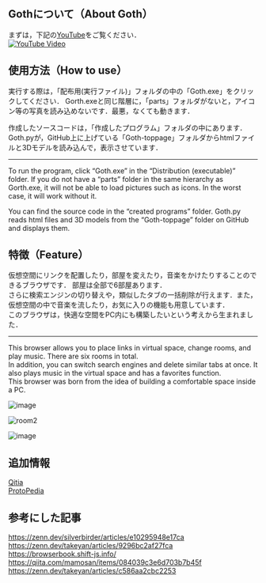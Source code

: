 
## Gothについて（About Goth）

まずは，下記の[YouTube](https://youtu.be/qe5FUmFGjdk?si=9QvErB72NhIARp2P)をご覧ください．  
[![YouTube Video](https://img.youtube.com/vi/qe5FUmFGjdk/0.jpg)](https://www.youtube.com/watch?v=qe5FUmFGjdk)


## 使用方法（How to use）
実行する際は，「配布用(実行ファイル)」フォルダの中の「Goth.exe」をクリックしてください．
Gorth.exeと同じ階層に，「parts」フォルダがないと，アイコン等の写真を読み込めないです．最悪，なくても動きます．

作成したソースコードは，「作成したプログラム」フォルダの中にあります．
Goth.pyが，GitHub上に上げている「Goth-toppage」フォルダからhtmlファイルと3Dモデルを読み込んで，表示させています．

---
To run the program, click “Goth.exe” in the “Distribution (executable)” folder.
If you do not have a “parts” folder in the same hierarchy as Gorth.exe, it will not be able to load pictures such as icons. In the worst case, it will work without it.

You can find the source code in the “created programs” folder.
Goth.py reads html files and 3D models from the “Goth-toppage” folder on GitHub and displays them.


## 特徴（Feature）
仮想空間にリンクを配置したり，部屋を変えたり，音楽をかけたりすることのできるブラウザです．
部屋は全部で6部屋あります．  
さらに検索エンジンの切り替えや，類似したタブの一括削除が行えます．また，仮想空間の中で音楽を流したり，お気に入りの機能も用意しています．  
このブラウザは，快適な空間をPC内にも構築したいという考えから生まれました．

---
This browser allows you to place links in virtual space, change rooms, and play music.
There are six rooms in total.  
In addition, you can switch search engines and delete similar tabs at once. It also plays music in the virtual space and has a favorites function.  
This browser was born from the idea of building a comfortable space inside a PC.



![image](https://github.com/user-attachments/assets/5e076528-5fb9-406a-bfec-02c6a8b66583)


![room2](https://github.com/user-attachments/assets/7d3d44a4-d345-4dcf-8945-e4b65d4e1588)

![image](https://github.com/user-attachments/assets/eab1cf36-6352-4de1-9eb1-04ed4699f9d7)




## 追加情報
 [Qitia](https://qiita.com/kanaji2002/items/fb4cb29a20de32c4f979)  
 [ProtoPedia](https://protopedia.net/prototype/5976)


## 参考にした記事
https://zenn.dev/silverbirder/articles/e10295948e17ca  
https://zenn.dev/takeyan/articles/9296bc2af27fca  
https://browserbook.shift-js.info/  
https://qiita.com/mamosan/items/084039c3e6d703b7b45f  
https://zenn.dev/takeyan/articles/c586aa2cbc2253



